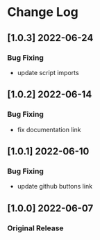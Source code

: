 # Change Log

## [1.0.3] 2022-06-24
### Bug Fixing
- update script imports

## [1.0.2] 2022-06-14
### Bug Fixing
- fix documentation link

## [1.0.1] 2022-06-10
### Bug Fixing
- update github buttons link

## [1.0.0] 2022-06-07
### Original Release